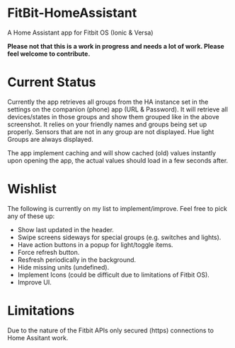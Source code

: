# FitBit-HomeAssistant
A Home Assistant app for Fitbit OS (Ionic &amp; Versa)

**Please not that this is a work in progress and needs a lot of work. Please feel welcome to contribute.**

# Current Status
Currently the app retrieves all groups from the HA instance set in the settings on the companion (phone) app (URL & Password). It will retrieve all devices/states in those groups and show them grouped like in the above screenshot. It relies on your friendly names and groups being set up properly. Sensors that are not in any group are not displayed. Hue light Groups are always displayed.

The app implement caching and will show cached (old) values instantly upon opening the app, the actual values should load in a few seconds after.

# Wishlist
The following is currently on my list to implement/improve. Feel free to pick any of these up:
* Show last updated in the header.
* Swipe screens sideways for special groups (e.g. switches and lights).
* Have action buttons in a popup for light/toggle items.
* Force refresh button.
* Resfresh periodically in the background.
* Hide missing units (undefined).
* Implement Icons (could be difficult due to limitations of Fitbit OS).
* Improve UI.

# Limitations
Due to the nature of the Fitbit APIs only secured (https) connections to Home Assitant work.
